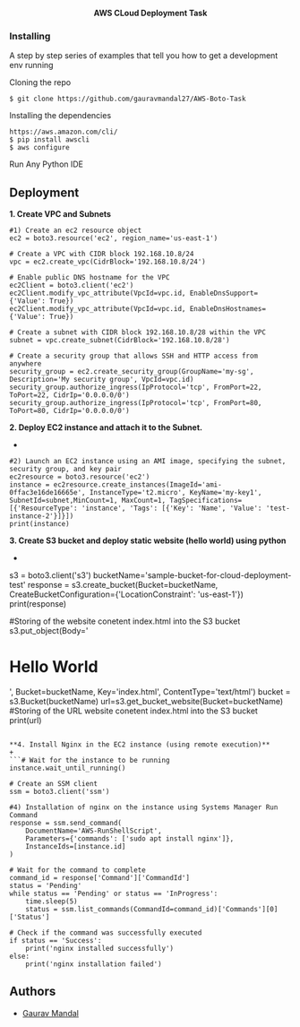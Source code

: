 <div align="center">

  **AWS CLoud Deployment Task**
</div>


### Installing
A step by step series of examples that tell you how to get a development env running

Cloning the repo
```
$ git clone https://github.com/gauravmandal27/AWS-Boto-Task
```
Installing the dependencies
```
https://aws.amazon.com/cli/
$ pip install awscli
$ aws configure
```
Run Any Python IDE

## Deployment <a name="deployment"></a>
**1. Create VPC and Subnets**
```
#1) Create an ec2 resource object
ec2 = boto3.resource('ec2', region_name='us-east-1')

# Create a VPC with CIDR block 192.168.10.8/24
vpc = ec2.create_vpc(CidrBlock='192.168.10.8/24')

# Enable public DNS hostname for the VPC
ec2Client = boto3.client('ec2')
ec2Client.modify_vpc_attribute(VpcId=vpc.id, EnableDnsSupport={'Value': True})
ec2Client.modify_vpc_attribute(VpcId=vpc.id, EnableDnsHostnames={'Value': True})

# Create a subnet with CIDR block 192.168.10.8/28 within the VPC
subnet = vpc.create_subnet(CidrBlock='192.168.10.8/28')

# Create a security group that allows SSH and HTTP access from anywhere
security_group = ec2.create_security_group(GroupName='my-sg', Description='My security group', VpcId=vpc.id)
security_group.authorize_ingress(IpProtocol='tcp', FromPort=22, ToPort=22, CidrIp='0.0.0.0/0')
security_group.authorize_ingress(IpProtocol='tcp', FromPort=80, ToPort=80, CidrIp='0.0.0.0/0')
```

**2. Deploy EC2 instance and attach it to the Subnet.**

+
```
#2) Launch an EC2 instance using an AMI image, specifying the subnet, security group, and key pair
ec2resource = boto3.resource('ec2')
instance = ec2resource.create_instances(ImageId='ami-0ffac3e16de16665e', InstanceType='t2.micro', KeyName='my-key1', SubnetId=subnet,MinCount=1, MaxCount=1, TagSpecifications=[{'ResourceType': 'instance', 'Tags': [{'Key': 'Name', 'Value': 'test-instance-2'}]}])
print(instance)
```

**3. Create S3 bucket and deploy static website (hello world) using python**

+ ```#3)Creation of an S3 Bucket
s3 = boto3.client('s3')
bucketName='sample-bucket-for-cloud-deployment-test'
response = s3.create_bucket(Bucket=bucketName, CreateBucketConfiguration={'LocationConstraint': 'us-east-1'})
print(response)

#Storing of the website conetent index.html into the S3 bucket
s3.put_object(Body='<html><body><h1>Hello World</h1></body></html>', Bucket=bucketName, Key='index.html', ContentType='text/html')
bucket = s3.Bucket(bucketName)
url=s3.get_bucket_website(Bucket=bucketName)
#Storing of the URL website conetent index.html into the S3 bucket
print(url)
```

**4. Install Nginx in the EC2 instance (using remote execution)**
+
```# Wait for the instance to be running
instance.wait_until_running()

# Create an SSM client
ssm = boto3.client('ssm')

#4) Installation of nginx on the instance using Systems Manager Run Command
response = ssm.send_command(
    DocumentName='AWS-RunShellScript',
    Parameters={'commands': ['sudo apt install nginx']},
    InstanceIds=[instance.id]
)

# Wait for the command to complete
command_id = response['Command']['CommandId']
status = 'Pending'
while status == 'Pending' or status == 'InProgress':
    time.sleep(5)
    status = ssm.list_commands(CommandId=command_id)['Commands'][0]['Status']

# Check if the command was successfully executed
if status == 'Success':
    print('nginx installed successfully')
else:
    print('nginx installation failed')

```

## Authors <a name="authors"></a>
+ [Gaurav Mandal](https://github.com/gauravmandal27) <br>
##

